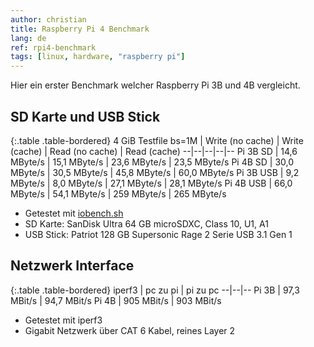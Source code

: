 ```yaml
---
author: christian
title: Raspberry Pi 4 Benchmark
lang: de
ref: rpi4-benchmark
tags: [linux, hardware, "raspberry pi"]
---
```


Hier ein erster Benchmark welcher Raspberry Pi 3B und 4B vergleicht.

## SD Karte und USB Stick

<div markdown="1" class="table-responsive">

{:.table .table-bordered}
4 GiB Testfile bs=1M | Write (no cache) | Write (cache) | Read (no cache) | Read (cache)
--|--|--|--|--
Pi 3B SD | 14,6 MByte/s | 15,1 MByte/s | 23,6 MByte/s | 23,5 MByte/s
Pi 4B SD | 30,0 MByte/s | 30,5 MByte/s | 45,8 MByte/s | 60,0 MByte/s
Pi 3B USB | 9,2 MByte/s | 8,0 MByte/s | 27,1 MByte/s | 28,1 MByte/s
Pi 4B USB | 66,0 MByte/s | 54,1 MByte/s | 259 MByte/s | 265 MByte/s

</div>

- Getestet mit [iobench.sh](https://github.com/perryflynn/iobench)
- SD Karte: SanDisk Ultra 64 GB microSDXC, Class 10, U1, A1
- USB Stick: Patriot 128 GB Supersonic Rage 2 Serie USB 3.1 Gen 1

## Netzwerk Interface

<div markdown="1" class="table-responsive">

{:.table .table-bordered}
iperf3 | pc zu pi | pi zu pc
--|--|--
Pi 3B | 97,3 MBit/s | 94,7 MBit/s
Pi 4B | 905 MBit/s | 903 MBit/s

</div>

- Getestet mit iperf3
- Gigabit Netzwerk über CAT 6 Kabel, reines Layer 2

